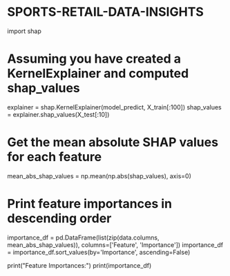 # SPORTS-RETAIL-DATA-INSIGHTS

import shap

# Assuming you have created a KernelExplainer and computed shap_values
explainer = shap.KernelExplainer(model_predict, X_train[:100])
shap_values = explainer.shap_values(X_test[:10])

# Get the mean absolute SHAP values for each feature
mean_abs_shap_values = np.mean(np.abs(shap_values), axis=0)

# Print feature importances in descending order
importance_df = pd.DataFrame(list(zip(data.columns, mean_abs_shap_values)), columns=['Feature', 'Importance'])
importance_df = importance_df.sort_values(by='Importance', ascending=False)

print("Feature Importances:")
print(importance_df)
